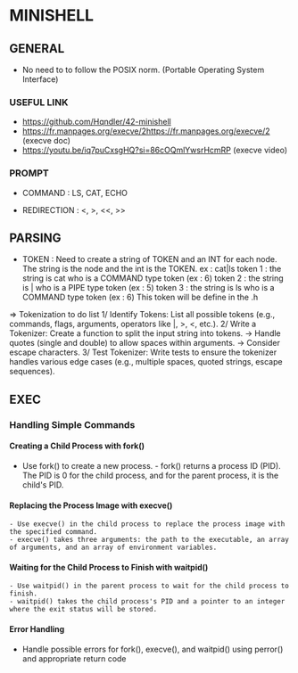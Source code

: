 # MINISHELL

## GENERAL

- No need to to follow the POSIX norm. (Portable Operating System Interface)

### USEFUL LINK

- https://github.com/Hqndler/42-minishell
-   https://fr.manpages.org/execve/2https://fr.manpages.org/execve/2 (execve doc)
- https://youtu.be/iq7puCxsgHQ?si=86cOQmlYwsrHcmRP (execve video)

### PROMPT

- COMMAND :
	LS, CAT, ECHO

- REDIRECTION :
	<, >, <<, >>

## PARSING

- TOKEN :
	Need to create a string of TOKEN and an INT for each node.
	The string is the node and the int is the TOKEN.
	ex : cat|ls
		token 1 : the string is cat who is a COMMAND type token (ex : 6)
		token 2 : the string is | who is a PIPE type token (ex : 5)
		token 3 : the string is ls who is a COMMAND type token (ex : 6)
	This token will be define in the .h

=> Tokenization to do list
1/ Identify Tokens: List all possible tokens (e.g., commands, flags, arguments, operators like |, >, <, etc.).
2/ Write a Tokenizer: Create a function to split the input string into tokens.
-> Handle quotes (single and double) to allow spaces within arguments.
-> Consider escape characters.
3/ Test Tokenizer: Write tests to ensure the tokenizer handles various edge cases (e.g., multiple spaces, quoted strings, escape sequences).

## EXEC

### Handling Simple Commands

#### Creating a Child Process with fork()
   - Use fork() to create a new process.
    - fork() returns a process ID (PID). The PID is 0 for the child process, and for the parent process, it is the child's PID.

#### Replacing the Process Image with execve()
    - Use execve() in the child process to replace the process image with the specified command.
    - execve() takes three arguments: the path to the executable, an array of arguments, and an array of environment variables.

#### Waiting for the Child Process to Finish with waitpid()
    - Use waitpid() in the parent process to wait for the child process to finish.
    - waitpid() takes the child process's PID and a pointer to an integer where the exit status will be stored.

#### Error Handling
   - Handle possible errors for fork(), execve(), and waitpid() using perror() and appropriate return code
